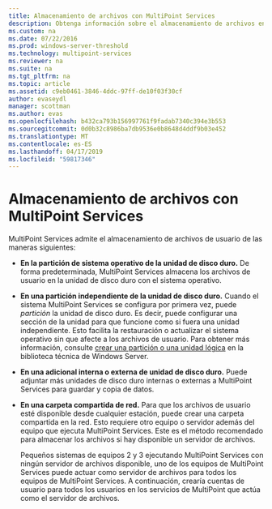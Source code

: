 ```yaml
---
title: Almacenamiento de archivos con MultiPoint Services
description: Obtenga información sobre el almacenamiento de archivos en MultiPoint Services
ms.custom: na
ms.date: 07/22/2016
ms.prod: windows-server-threshold
ms.technology: multipoint-services
ms.reviewer: na
ms.suite: na
ms.tgt_pltfrm: na
ms.topic: article
ms.assetid: c9eb0461-3846-4ddc-97ff-de10f03f30cf
author: evaseydl
manager: scottman
ms.author: evas
ms.openlocfilehash: b432ca793b156997761f9fadab7340c394e3b553
ms.sourcegitcommit: 0d0b32c8986ba7db9536e0b8648d4ddf9b03e452
ms.translationtype: MT
ms.contentlocale: es-ES
ms.lasthandoff: 04/17/2019
ms.locfileid: "59817346"
---
```

# <a name="storing-files-with-multipoint-services"></a>Almacenamiento de archivos con MultiPoint Services
MultiPoint Services admite el almacenamiento de archivos de usuario de las maneras siguientes:  
  
-   **En la partición de sistema operativo de la unidad de disco duro.** De forma predeterminada, MultiPoint Services almacena los archivos de usuario en la unidad de disco duro con el sistema operativo.  
  
-   **En una partición independiente de la unidad de disco duro.** Cuando el sistema MultiPoint Services se configura por primera vez, puede *partición* la unidad de disco duro. Es decir, puede configurar una sección de la unidad para que funcione como si fuera una unidad independiente. Esto facilita la restauración o actualizar el sistema operativo sin que afecte a los archivos de usuario. Para obtener más información, consulte [crear una partición o una unidad lógica](https://go.microsoft.com/fwlink/?LinkId=182618) en la biblioteca técnica de Windows Server.  
  
-   **En una adicional interna o externa de unidad de disco duro.** Puede adjuntar más unidades de disco duro internas o externas a MultiPoint Services para guardar y copia de datos.  
  
-   **En una carpeta compartida de red.** Para que los archivos de usuario esté disponible desde cualquier estación, puede crear una carpeta compartida en la red. Esto requiere otro equipo o servidor además del equipo que ejecuta MultiPoint Services. Este es el método recomendado para almacenar los archivos si hay disponible un servidor de archivos.  
  
    Pequeños sistemas de equipos 2 y 3 ejecutando MultiPoint Services con ningún servidor de archivos disponible, uno de los equipos de MultiPoint Services puede actuar como servidor de archivos para todos los equipos de MultiPoint Services. A continuación, crearía cuentas de usuario para todos los usuarios en los servicios de MultiPoint que actúa como el servidor de archivos.  
  
